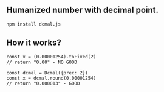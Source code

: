 ## Humanized number with decimal point.

```npm install dcmal.js```

## How it works?


```
const x = (0.00001254).toFixed(2)
// return "0.00" - NO GOOD
```


```
const dcmal = Dcmal({prec: 2})
const x = dcmal.round(0.00001254)
// return "0.000013" - GOOD
```
